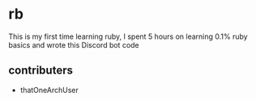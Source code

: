 # rb

This is my first time learning ruby, I spent 5 hours on learning 0.1% ruby basics and wrote this Discord bot code

## contributers

+ thatOneArchUser
